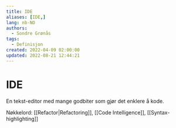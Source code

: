 ```yaml
---
title: IDE
aliases: [IDE,]
lang: nb-NO
authors:
  - Sondre Grønås
tags:
  - Definisjon
created: 2022-04-09 02:00:00
updated: 2022-08-21 12:44:21
---
```

# IDE
En tekst-editor med mange godbiter som gjør det enklere å kode.

Nøkkelord: [[Refactor|Refactoring]], [[Code Intelligence]], [[Syntax-highlighting]]